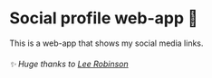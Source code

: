 # Social profile web-app 🔗

This is a web-app that shows my social media links.

###### ✨ Huge thanks to [Lee Robinson](https://github.com/leerob)
